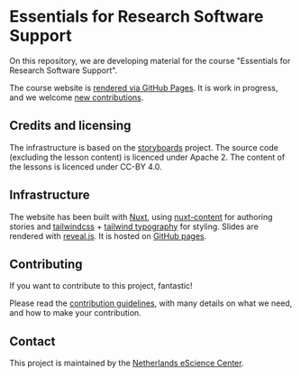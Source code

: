 # Essentials for Research Software Support

On this repository, we are developing material for the course "Essentials for
Research Software Support".

The course website is [rendered via GitHub Pages](https://esciencecenter-digital-skills.github.io/software-support-essentials/).
It is work in progress, and we welcome [new contributions](CONTRIBUTING.md).

## Credits and licensing

The infrastructure is based on the
[storyboards](https://www.research-software.nl/software/storyboards) project.
The source code (excluding the lesson content) is licenced under Apache 2.
The content of the lessons is licenced under CC-BY 4.0.

## Infrastructure

The website has been built with [Nuxt](https://nuxtjs.org), using
[nuxt-content](https://content.nuxtjs.org/) for authoring stories and
[tailwindcss](https://tailwindcss.com/docs/installation) + [tailwind
typography](https://tailwindcss.com/docs/typography-plugin) for styling.
Slides are rendered with [reveal.js](https://revealjs.com/).
It is hosted on [GitHub pages](https://nuxtjs.org/deployments/github-pages/).

## Contributing

If you want to contribute to this project, fantastic!

Please read the [contribution guidelines](CONTRIBUTING.md), with many details
on what we need, and how to make your contribution.

## Contact

This project is maintained by the [Netherlands eScience Center](https://www.esciencecenter.nl/).
